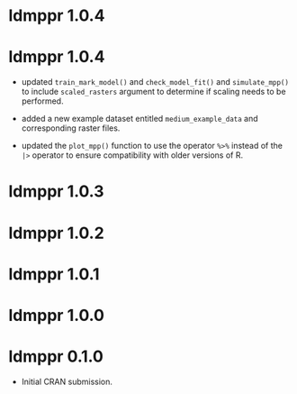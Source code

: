 # ldmppr 1.0.4

# ldmppr 1.0.4

* updated `train_mark_model()` and  `check_model_fit()` and `simulate_mpp()` to include `scaled_rasters` argument to determine if scaling needs to be performed.

* added a new example dataset entitled `medium_example_data` and corresponding raster files.

* updated the `plot_mpp()` function to use the operator `%>%` instead of the `|>` operator to ensure compatibility with older versions of R.

# ldmppr 1.0.3

# ldmppr 1.0.2

# ldmppr 1.0.1

# ldmppr 1.0.0

# ldmppr 0.1.0

* Initial CRAN submission.
